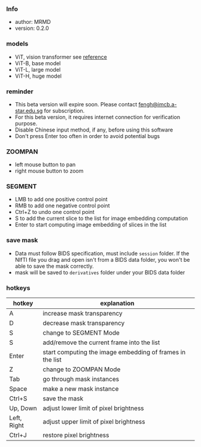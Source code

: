 ### Info
- author: MRMD
- version: 0.2.0
### models
- ViT, vision transformer see [reference](http://arxiv.org/abs/2010.11929)
- ViT-B, base model
- ViT-L, large model
- ViT-H, huge model

### reminder
- This beta version will expire soon. Please contact fengh@imcb.a-star.edu.sg for subscription.
- For this beta version, it requires internet connection for verification purpose.
- Disable Chinese input method, if any, before using this software
- Don't press Enter too often in order to avoid potential bugs

### ZOOMPAN
- left mouse button to pan
- right mouse button to zoom

### SEGMENT
- LMB to add one positive control point
- RMB to add one negative control point
- Ctrl+Z to undo one control point
- S to add the current slice to the list for image embedding computation
- Enter to start computing image embedding of slices in the list

### save mask
- Data must follow BIDS specification, must include `session` folder. If the NIfTI file you drag and open isn't from a BIDS data folder, you won't be able to save the mask correctly.
- mask will be saved to `derivatives` folder under your BIDS data folder

### hotkeys
| hotkey      | explanation                                               |
| ----------- | --------------------------------------------------------- |
| A           | increase mask transparency                                |
| D           | decrease mask transparency                                |
| S           | change to SEGMENT Mode                                    |
| S           | add/remove the current frame into the list                |
| Enter       | start computing the image embedding of frames in the list |
| Z           | change to ZOOMPAN Mode                                    |
| Tab         | go through mask instances                                 |
| Space       | make a new mask instance                                  |
| Ctrl+S      | save the mask                                             |
| Up, Down    | adjust lower limit of pixel brightness                    |
| Left, Right | adjust upper limit of pixel brightness                    |
| Ctrl+J      | restore pixel brightness                                  |